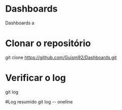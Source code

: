 # Dashboards
Dashboards a

# Clonar o repositório
git clone https://github.com/Guism92/Dashboards.git

# Verificar o log
git log

#Log resumido
git log -- oneline
